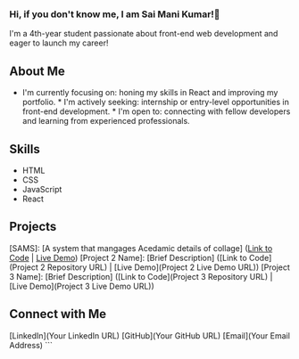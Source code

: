 ### Hi, if you don't know me, I am Sai Mani Kumar!👋 
I'm a 4th-year student passionate about front-end web development and eager to launch my career!
## About Me 
* I'm currently focusing on: honing my skills in React and improving my portfolio. * I'm actively seeking: internship or entry-level opportunities in front-end development. * I'm open to: connecting with fellow developers and learning from experienced professionals.
## Skills 
* HTML
* CSS
* JavaScript
* React 
## Projects 
[SAMS]: [A system that mangages Acedamic details of collage] ([Link to Code](https://github.com/bhargavi2520/SAMS) | [Live Demo](https://bhargavi2520.github.io/SAMS/login)) 
[Project 2 Name]: [Brief Description] ([Link to Code](Project 2 Repository URL) | [Live Demo](Project 2 Live Demo URL)) 
[Project 3 Name]: [Brief Description] ([Link to Code](Project 3 Repository URL) | [Live Demo](Project 3 Live Demo URL)) 
## Connect with Me 
[LinkedIn](Your LinkedIn URL) 
[GitHub](Your GitHub URL) 
[Email](Your Email Address) ``` 
